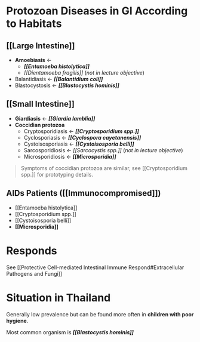 # Protozoan Diseases in GI According to Habitats
## [[Large Intestine]]
- **Amoebiasis** <-
	- ***[[Entamoeba histolytica]]***
	- *[[Dientamoeba fragilis]]* (*not in lecture objective*)
- Balantidiasis <- ***[[Balantidium coli]]***
- Blastocystosis <- ***[[Blastocystis hominis]]***

## [[Small Intestine]]
- **Giardiasis** <- ***[[Giardia lamblia]]***
- **Coccidian protozoa**
	- Cryptosporidiasis <- ***[[Cryptosporidium spp.]]***
	- Cyclosporiasis <- ***[[Cyclospora cayetanensis]]*** 
	- Cystoisosporiasis <- ***[[Cystoisosporia belli]]***
	- Sarcosporidiosis <- *[[Sarcocystis spp.]]* (*not in lecture objective*)
	- Microsporidiosis <- ***[[Microsporidia]]***
> Symptoms of coccidian protozoa are similar, see [[Cryptosporidium spp.]] for prototyping details.

## AIDs Patients ([[Immunocompromised]])
- [[Entamoeba histolytica]]
- [[Cryptosporidium spp.]]
- [[Cystoisosporia belli]]
- **[[Microsporidia]]**

# Responds
See [[Protective Cell-mediated Intestinal Immune Respond#Extracellular Pathogens and Fungi]]

# Situation in Thailand
Generally low prevalence but can be found more often in **children with poor hygiene**.

Most common organism is ***[[Blastocystis hominis]]***

